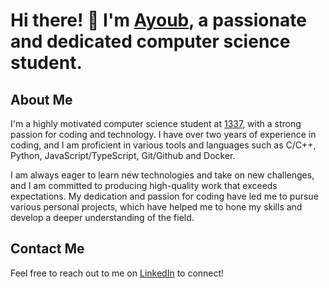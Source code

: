 # Hi there! 👋 I'm [Ayoub](https://github.com/4yuub), a passionate and dedicated computer science student.

## About Me

I'm a highly motivated computer science student at [1337](https://1337.ma/en/), with a strong passion for coding and technology. I have over two years of experience in coding, and I am proficient in various tools and languages such as C/C++, Python, JavaScript/TypeScript, Git/Github and Docker. 

I am always eager to learn new technologies and take on new challenges, and I am committed to producing high-quality work that exceeds expectations. My dedication and passion for coding have led me to pursue various personal projects, which have helped me to hone my skills and develop a deeper understanding of the field.

## Contact Me

Feel free to reach out to me on [LinkedIn](https://www.linkedin.com/in/4yuub/) to connect!
